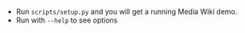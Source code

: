 - Run `scripts/setup.py` and you will get a running Media Wiki demo.
- Run with `--help` to see options